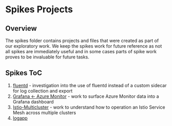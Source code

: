 # Spikes Projects

## Overview

The spikes folder contains projects and files that were created as part of our exploratory work.  We keep the spikes work for future reference as not all spikes are immediately useful and in some cases parts of spike work proves to be invaluable for future tasks.

## Spikes ToC

1. [fluentd](./fluentd) - investigation into the use of fluentd instead of a custom sidecar for log collection and export
2. [Grafana <- Azure Monitor](./grafana-az-monitor) - work to surface Azure Monitor data into a Grafana dashboard
3. [Istio-Multicluster](./istio-multicluster) - work to understand how to operation an Istio Service Mesh across multiple clusters
4. [logapp](./)